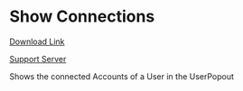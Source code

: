 # Show Connections

[Download Link](https://OILYY.github.io/downloader/?plugin=ShowConnections)

[Support Server](https://discord.gg/Y36CTWeCFE)

Shows the connected Accounts of a User in the UserPopout
